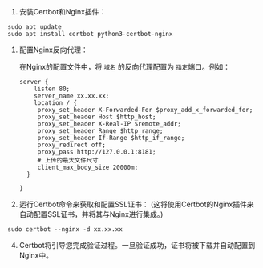 1. 安装Certbot和Nginx插件：

```Shell
sudo apt update
sudo apt install certbot python3-certbot-nginx
```

1. 配置Nginx反向代理：
    
    在Nginx的配置文件中，将 `域名` 的反向代理配置为 `指定`端口。例如：
    
    ```Shell
    server {
        listen 80;
        server_name xx.xx.xx;
        location / {
         proxy_set_header X-Forwarded-For $proxy_add_x_forwarded_for;
         proxy_set_header Host $http_host;
         proxy_set_header X-Real-IP $remote_addr;
         proxy_set_header Range $http_range;
         proxy_set_header If-Range $http_if_range;
         proxy_redirect off;
         proxy_pass http://127.0.0.1:8181;
         # 上传的最大文件尺寸
         client_max_body_size 20000m;
      }
    
    }
    ```
    

3. 运行Certbot命令来获取和配置SSL证书： (这将使用Certbot的Nginx插件来自动配置SSL证书，并将其与Nginx进行集成。)

```Shell
sudo certbot --nginx -d xx.xx.xx
```

4. Certbot将引导您完成验证过程。一旦验证成功，证书将被下载并自动配置到Nginx中。
